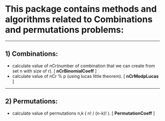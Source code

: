 # This package contains methods and algorithms related to Combinations and permutations problems:

___

## 1) Combinations:

-	calculate value of nCr(number of combination that we can create from set n with size of r). [ **nCrBinomialCoeff** ]
-   calculate value of nCr % p (using lucas little theorem). [ **nCrModpLucas** ]

---

## 2) Permutations:

-   calculate value of permutations n,k ( n! / (n-k)! ). [ **PermutationCoeff** ]